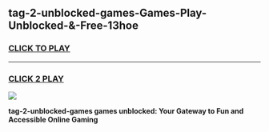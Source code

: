 
## tag-2-unblocked-games-Games-Play-Unblocked-&-Free-13hoe
<h3>
<a href="https://premium76.site?title=tag-2-unblocked-games&ref=24A">CLICK TO PLAY</a></h3>
<hr>

<h3>
<a href="https://premium76.site?title=tag-2-unblocked-games&ref=24A">CLICK 2 PLAY</a>
  
</h3>

<a href="https://premium76.site?title=tag-2-unblocked-games&ref=24A"><img src="https://clearcache.store/games.png"></a>


**tag-2-unblocked-games games unblocked: Your Gateway to Fun and Accessible Online Gaming**
